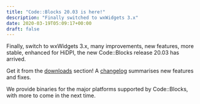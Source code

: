 ```yaml
---
title: "Code::Blocks 20.03 is here!"
description: "Finally switched to wxWidgets 3.x"
date: 2020-03-19T05:09:17+00:00
draft: false
---
```

Finally, switch to wxWidgets 3.x, many improvements, new features, more stable, enhanced for HiDPI, the new Code::Blocks release 20.03 has arrived.
<!--more-->
Get it from the [downloads](/downloads) section! A [changelog](/changelogs/20.03) summarises new features and fixes.

We provide binaries for the major platforms supported by Code::Blocks, with more to come in the next time.
